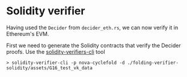 # Solidity verifier

Having used the `Decider` from `decider_eth.rs`, we can now verify it in Ethereum's EVM.

First we need to generate the Solidity contracts that verify the Decider proofs. Use the [solidity-verifiers-cli](cli) tool
```
> solidity-verifier-cli -p nova-cyclefold -d ./folding-verifier-solidity/assets/G16_test_vk_data
```
